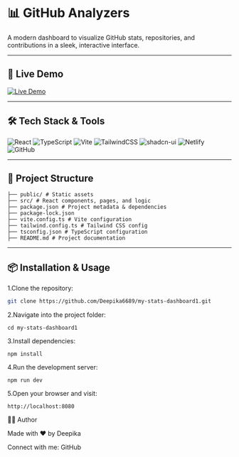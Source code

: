 # 📊 GitHub Analyzers

A modern dashboard to visualize GitHub stats, repositories, and contributions in a sleek, interactive interface.


---

## 🚀 Live Demo

[![Live Demo](https://img.shields.io/badge/Live-Demo-brightgreen?style=for-the-badge)](https://my-stats-dashboard1.netlify.app)



---

## 🛠 Tech Stack & Tools

![React](https://img.shields.io/badge/-React-61DAFB?style=for-the-badge&logo=react&logoColor=white)
![TypeScript](https://img.shields.io/badge/-TypeScript-3178C6?style=for-the-badge&logo=typescript&logoColor=white)
![Vite](https://img.shields.io/badge/-Vite-646CFF?style=for-the-badge&logo=vite&logoColor=white)
![TailwindCSS](https://img.shields.io/badge/-Tailwind_CSS-06B6D4?style=for-the-badge&logo=tailwind-css&logoColor=white)
![shadcn-ui](https://img.shields.io/badge/-shadcn_ui-8B5CF6?style=for-the-badge)
![Netlify](https://img.shields.io/badge/-Netlify-00C7B7?style=for-the-badge&logo=netlify&logoColor=white)
![GitHub](https://img.shields.io/badge/-GitHub-181717?style=for-the-badge&logo=github&logoColor=white)

---

## 📁 Project Structure
```
├── public/ # Static assets
├── src/ # React components, pages, and logic
├── package.json # Project metadata & dependencies
├── package-lock.json
├── vite.config.ts # Vite configuration
├── tailwind.config.ts # Tailwind CSS config
├── tsconfig.json # TypeScript configuration
├── README.md # Project documentation
```
---

## 📦 Installation & Usage

1.Clone the repository:
```bash
git clone https://github.com/Deepika6689/my-stats-dashboard1.git
```
2.Navigate into the project folder:
```
cd my-stats-dashboard1
```
3.Install dependencies:
```
npm install
```
4.Run the development server:
```
npm run dev
```
5.Open your browser and visit:
```
http://localhost:8080
```
🙋‍♀️ Author

Made with ❤️ by Deepika

Connect with me: GitHub



